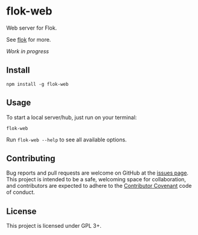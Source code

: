 # flok-web

Web server for Flok.

See [flok](https://github.com/munshkr/flok) for more.

*Work in progress*


## Install

```
npm install -g flok-web
```


## Usage

To start a local server/hub, just run on your terminal:

```
flok-web
```

Run `flok-web --help` to see all available options.


## Contributing

Bug reports and pull requests are welcome on GitHub at the [issues
page](https://github.com/munshkr/flok). This project is intended to be a
safe, welcoming space for collaboration, and contributors are expected to
adhere to the [Contributor Covenant](http://contributor-covenant.org) code of
conduct.


## License

This project is licensed under GPL 3+.
